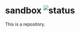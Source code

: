 # sandbox ![status](https://github.com/int128/sandbox/workflows/build/badge.svg)

This is a repository.

